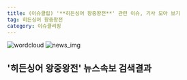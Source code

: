 ```yaml
---
title: (이슈클립) '**히든싱어 왕중왕전**' 관련 이슈, 기사 모아 보기
tag: 히든싱어 왕중왕전
category: 이슈클리핑
---
```

![wordcloud](https://s3.ap-northeast-2.amazonaws.com/lyrics101-wordcloud/2018-09-17-1537146322.png)
![news_img](https://user-images.githubusercontent.com/42597476/44507050-1206f400-a6e4-11e8-8d98-7ffbfebb353f.png)
## **'**히든싱어 왕중왕전**'** 뉴스속보 검색결과

